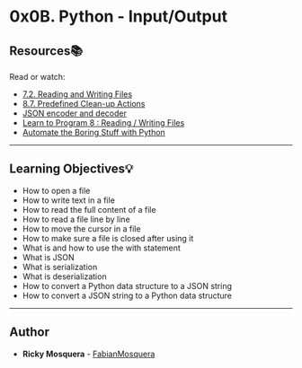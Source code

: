 # 0x0B. Python - Input/Output

## Resources:books:
Read or watch:
* [7.2. Reading and Writing Files](https://docs.python.org/3.4/tutorial/inputoutput.html#reading-and-writing-files)
* [8.7. Predefined Clean-up Actions](https://docs.python.org/3.4/tutorial/errors.html#predefined-clean-up-actions)
* [JSON encoder and decoder](https://docs.python.org/3.4/library/json.html)
* [Learn to Program 8 : Reading / Writing Files](https://www.youtube.com/watch?v=EukxMIsNeqU)
* [Automate the Boring Stuff with Python](https://automatetheboringstuff.com/)

---
## Learning Objectives:bulb:

* How to open a file
* How to write text in a file
* How to read the full content of a file
* How to read a file line by line
* How to move the cursor in a file
* How to make sure a file is closed after using it
* What is and how to use the with statement
* What is JSON
* What is serialization
* What is deserialization
* How to convert a Python data structure to a JSON string
* How to convert a JSON string to a Python data structure

---
## Author
* **Ricky Mosquera** - [FabianMosquera](https://github.com/FabianMosquera)